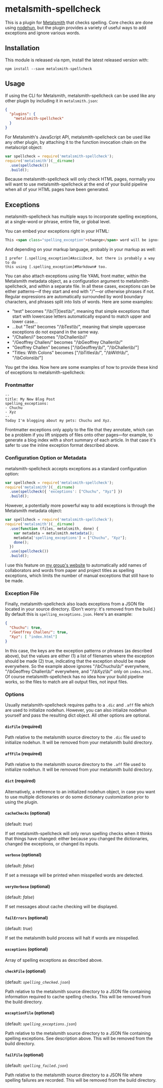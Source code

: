 # metalsmith-spellcheck

This is a plugin for [Metalsmith](http://metalsmith.io) that checks spelling.
Core checks are done using [nodehun](https://www.npmjs.com/package/nodehun),
but the plugin provides a variety of useful ways to add exceptions and ignore
various words.

## Installation

This module is released via npm, install the latest released version with:

```
npm install --save metalsmith-spellcheck
```

##  Usage

If using the CLI for Metalsmith, metalsmith-spellcheck can be used like any other plugin by including it in `metalsmith.json`:

```json
{
  "plugins": {
    "metalsmith-spellcheck"
  }
}
```

For Metalsmith's JavaScript API, metalsmith-spellcheck can be used like any other plugin, by attaching it to the function invocation chain on the metalscript object:

```js
var spellcheck = require('metalsmith-spellcheck');
require('metalsmith')(__dirname)
  .use(spellcheck())
  .build();
```

Because metalsmith-spellcheck will only check HTML pages, normally you will
want to use metalsmith-spellcheck at the end of your build pipeline when all
of your HTML pages have been generated. 

## Exceptions

metalsmith-spellcheck has multiple ways to incorporate spelling exceptions,
at a single-word or phrase, entire file, or global level.

You can embed your exceptions right in your HTML:
```html
This <span class="spelling_exception">stwange</span> word will be ignored.
```

And depending on your markup language, probably in your markup as well:
```asciidoc
I prefer [.spelling_exception]#AsciiDoc#, but there is probably a way to do
this using [.spelling_exception]#Markdown# too.
```

You can also attach exceptions using file YAML front matter, within the
Metalsmith metadata object, as a configuration argument to
metalsmith-spellcheck, and within a separate file. In all these cases,
exceptions can be either patterns&mdash;if they start and end with
"/"&mdash;or otherwise phrases if not. Regular expressions are automatically
surrounded by word boundary characters, and phrases split into lists of
words. Here are some examples:

* "test" becomes "/\\b(T|t)est\\b/", meaning that simple exceptions that
	start with lowercase letters automatically expand to match upper and lower
	case...
* ...but "Test" becomes "/\\bTest\\b/", meaning that simple uppercase
	exceptions do not expand in the same way.
* "/Challen/i" becomes "/\\bChallen\\b/i"
* "/Geoffrey Challen/" becomes "/\\bGeoffrey Challen\\b/"
* "Geoffrey Challen" becomes ["/\\bGeoffrey\\b/", "/\\bChallen\\b/"]
* "Titles: With Colons" becomes ["/\\bTitles\\b/", "/\\bWith\\b/",
  "/\\bColons\\b/"]

You get the idea. Now here are some examples of how to provide these kind of
exceptions to metalsmith-spellcheck:

### Frontmatter

```
--
title: My New Blog Post
spelling_exceptions:
- Chuchu
- Xyz
--
Today I'm blogging about my pets: Chuchu and Xyz.
```

Frontmatter exceptions only apply to the file that they annotate, which can
be a problem if you lift snippets of files onto other pages&mdash;for
example, to generate a blog index with a short summary of each article. In
that case it's safer to use the inline exception format described above.

### Configuration Option or Metadata

metalsmith-spellcheck accepts exceptions as a standard configuration option:

```js
var spellcheck = require('metalsmith-spellcheck');
require('metalsmith')(__dirname)
  .use(spellcheck({ 'exceptions': ["Chuchu", "Xyz"] })
  .build();
```

However, a potentially more powerful way to add exceptions is through the
Metalsmith metadata object:

```js
var spellcheck = require('metalsmith-spellcheck');
require('metalsmith')(__dirname)
  .use(function (files, metalsmith, done) {
    var metadata = metalsmith.metadata();
    metadata['spelling_exceptions'] = ["Chuchu", "Xyz"];
    done();
  })
  .use(spellcheck())
  .build();
```

I use this feature on [my group's website](http://blue.cse.buffalo.edu) to
automatically add names of collaborators and words from paper and project
titles as spelling exceptions, which limits the number of manual exceptions
that still have to be made.

### Exception File

Finally, metalsmith-spellcheck also loads exceptions from a JSON file
located in your source directory. (Don't worry: it's removed from the build.)
By default this is `spelling_exceptions.json`. Here's an example:

```json
{
  "Chuchu": true,
  "/Geoffrey Challen/": true,
  "Xyz": [ "index.html"]
}
```

In this case, the keys are the exception patterns or phrases (as described
above), but the values are either (1) a list of filenames where the exception
should be made (2) true, indicating that the exception should be made
everywhere. So the example above ignores "/\\bChuchu\\b/" everywhere,
"/\\bGeoffrey Challen\\b/" everywhere, and "/\\bXyz\\b/" only on
`index.html`. Of course metalsmith-spellcheck has no idea how your build
pipeline works, so the files to match are all output files, not input files.

### Options

Usually metalsmith-spellcheck requires paths to a `.dic` and `.aff` file
which are used to initialize nodehun. However, you can also intialize nodehun
yourself and pass the resulting dict object. All other options are optional.

#### `dicFile` (required)

Path relative to the metalsmith source directory to the `.dic` file used to
initialize nodehun. It will be removed from your metalsmith build directory.

#### `affFile` (required)

Path relative to the metalsmith source directory to the `.aff` file used to
initialize nodehun. It will be removed from your metalsmith build directory.

#### `dict` (required)

Alternatively, a reference to an initialized nodehun object, in case you want
to use multiple dictionaries or do some dictionary customization prior to
using the plugin.

#### `cacheChecks` (optional)

(default: *true*)

If set metalsmith-spellcheck will only rerun spelling checks when it thinks
that things have changed: either because you changed the dictionaries,
changed the exceptions, or changed its inputs.

#### `verbose` (optional)

(default: *false*)

If set a message will be printed when misspelled words are detected.

#### `veryVerbose` (optional)

(default: *false*)

If set messages about cache checking will be displayed.

#### `failErrors` (optional)

(default: *true*)

If set the metalsmith build process will halt if words are misspelled.

#### `exceptions` (optional)

Array of spelling exceptions as described above.

#### `checkFile` (optional)

(default: *`spelling_checked.json`*)

Path relative to the metalsmith source directory to a JSON file containing
information required to cache spelling checks. This will be removed from the
build directory.

#### `exceptionFile` (optional)

(default: *`spelling_exceptions.json`*)

Path relative to the metalsmith source directory to a JSON file containing
spelling exceptions. See description above. This will be removed from the
build directory.

#### `failFile` (optional)

(default: *`spelling_failed.json`*)

Path relative to the metalsmith source directory to a JSON file where
spelling failures are recorded. This will be removed from the build
directory.
